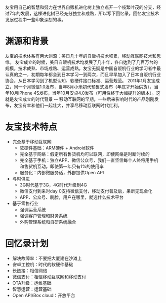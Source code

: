 友宝用自己的智慧和努力在世界自贩机进化树上独立点开一个枝繁叶茂的分支，经过7年的发展，这棵进化树已经充分独立和成熟，所以写下回忆录，回忆友宝技术发展过程中一些印象深刻的事。

# 渊源和背景
友宝的技术体系有两大渊源：美日几十年的自贩机技术积累，移动互联网技术和思维。
友宝成立的时候，美日自贩机技术均发展了几十年，各自达到了几百万台的规模，技术成熟、市场成熟、运营成熟。友宝无疑是中国自贩机行业的学习者中最认真的之一，初期每年都会到日本学习一到两次，而且早早加入了日本自贩机行业协会，从日本学习到了机型认知、软硬件接口标准、运营规范。
2011年1月友宝成立，同一个月微信1.0发布，当年8月小米初代预售式发布（年底才开始供货），当年10月iPhone 4S发布，当年10月安卓4.0发布（可用性终于大幅提升的版本）。这就是友宝成立的时代背景 -- 移动互联网的早期，一些后来影响时代的产品刚刚发布，友宝有幸和他们一起壮大，并享尽移动互联网时代红利。

# 友宝技术特点
- 完全基于移动互联网
   - 软硬件基础：ARM硬件 + Android软件
   - 完全基于网络：假定所有售货机均可以联网，即使网络是时断时续的
   - 完全基于手机：独立APP、微信公众号，我们一直坚信每个人终将用手机和售货机互动，即使第一年只有1%的使用率
   - 服务化：内部微服务话，外部提供Open API
- 与时俱进
   - 3G时代基于3G，4G时代升级到4G
   - 微信支付到来时day 0支持微信支付，移动支付普及后，果断无现金化
   - APP、公众号、刷脸，用户在哪里，就选什么技术平台
- 基于零售行业
   - 强调运营系统
   - 强调客户管理和财务系统
   - 外购管理系统和自研系统融合

# 回忆录计划
- 解决故障率：不要把大厦建在沙滩上
- 安卓工控机：时代的软硬件基础
- 长链接：相信网络
- 微信支付：相信移动互联网和移动支付
- OTA升级：运维基础
- 智慧运营：运营基础
- Open API/Box cloud：开放平台
